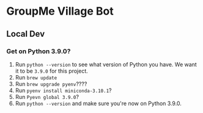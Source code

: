 # GroupMe Village Bot

## Local Dev

### Get on Python 3.9.0?

1. Run `python --version` to see what version of Python you have. We want it to be `3.9.0` for this project.
1. Run `brew update`
1. Run `brew upgrade pyenv`????
1. Run `pyenv install miniconda-3.10.1`?
3. Run `Pyevn global 3.9.0`?
4. Run `python --version` and make sure you're now on Python 3.9.0.

